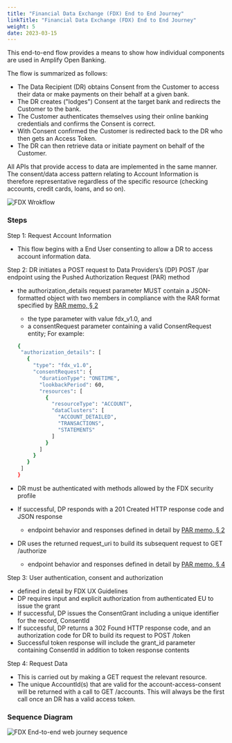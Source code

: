 ```yaml
---
title: "Financial Data Exchange (FDX) End to End Journey"
linkTitle: "Financial Data Exchange (FDX) End to End Journey"
weight: 5
date: 2023-03-15
---
```


This end-to-end flow provides a means to show how individual components are used in Amplify Open Banking.

The flow is summarized as follows:

* The Data Recipient (DR) obtains Consent from the Customer to access their data or make payments on their behalf at a given bank.
* The DR creates ("lodges") Consent at the target bank and redirects the Customer to the bank.
* The Customer authenticates themselves using their online banking credentials and confirms the Consent is correct.
* With Consent confirmed the Customer is redirected back to the DR who then gets an Access Token.
* The DR can then retrieve data or initiate payment on behalf of the Customer.

All APIs that provide access to data are implemented in the same manner. The consent/data access pattern relating to Account Information is therefore representative regardless of the specific resource (checking accounts, credit cards, loans, and so on).

![FDX Wrokflow](/Images/FDX_Workflow.png)

### Steps
Step 1: Request Account Information
* This flow begins with a End User consenting to allow a DR to access account information data.

Step 2: DR initiates a POST request to Data Providers’s (DP) POST /par endpoint using the Pushed Authorization Request (PAR) method
* the authorization_details request parameter MUST contain a JSON-formatted object with two members in compliance with the RAR format specified by [RAR memo, § 2](https://datatracker.ietf.org/doc/html/draft-ietf-oauth-rar#section-2)
  * the type parameter with value fdx_v1.0, and
  * a consentRequest parameter containing a valid ConsentRequest entity; For example:

  ```bash
  {
   "authorization_details": [
     {
       "type": "fdx_v1.0",
       "consentRequest": {
         "durationType": "ONETIME",
         "lookbackPeriod": 60,
         "resources": [
           {
             "resourceType": "ACCOUNT",
             "dataClusters": [
               "ACCOUNT_DETAILED",
               "TRANSACTIONS",
               "STATEMENTS"
             ]
           }
         ]
       }
     }
   ]
  }
  ```

* DR must be authenticated with methods allowed by the FDX security profile
* If successful, DP responds with a 201 Created HTTP response code and JSON response
  * endpoint behavior and responses defined in detail by [PAR memo, § 2](https://datatracker.ietf.org/doc/html/draft-ietf-oauth-par#section-2)
* DR uses the returned request_uri to build its subsequent request to GET /authorize
  * endpoint behavior and responses defined in detail by [PAR memo, § 4](https://datatracker.ietf.org/doc/html/draft-ietf-oauth-par#section-4)

Step 3: User authentication, consent and authorization

* defined in detail by FDX UX Guidelines
* DP requires input and explicit authorization from authenticated EU to issue the grant
* If successful, DP issues the ConsentGrant including a unique identifier for the record, ConsentId
* If successful, DP returns a 302 Found HTTP response code, and an authorization code for DR to build its request to POST /token
* Successful token response will include the grant_id parameter containing ConsentId in addition to token response contents

Step 4: Request Data

* This is carried out by making a GET request the relevant resource.
* The unique AccountId(s) that are valid for the account-access-consent will be returned with a call to GET /accounts. This will always be the first call once an DR has a valid access token.

### Sequence Diagram
![FDX End-to-end web journey sequence](/Images/FDX_Web_Journey_Sequence.svg)